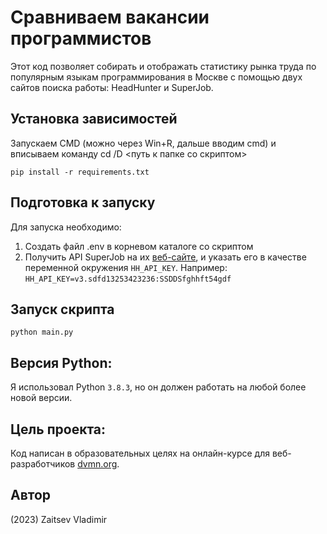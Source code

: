 # Сравниваем вакансии программистов

Этот код позволяет собирать и отображать статистику рынка труда по популярным языкам программирования в Москве с помощью двух сайтов поиска работы: HeadHunter и SuperJob.

## Установка зависимостей

Запускаем CMD (можно через Win+R, дальше вводим cmd) и вписываем команду cd /D <путь к папке со скриптом>

```
pip install -r requirements.txt
```

## Подготовка к запуску
Для запуска необходимо:
1. Создать файл .env в корневом каталоге со скриптом
2. Получить API SuperJob на их [веб-сайте](https://api.superjob.ru/), и указать его в качестве переменной окружения `HH_API_KEY`. Например: `HH_API_KEY=v3.sdfd13253423236:SSDDSfghhft54gdf`

## Запуск скрипта

```
python main.py
```

## Версия Python: 
Я использовал Python `3.8.3`, но он должен работать на любой более новой версии.

## Цель проекта:
Код написан в образовательных целях на онлайн-курсе для веб-разработчиков [dvmn.org](https://dvmn.org/).

## Автор
(2023) Zaitsev Vladimir
